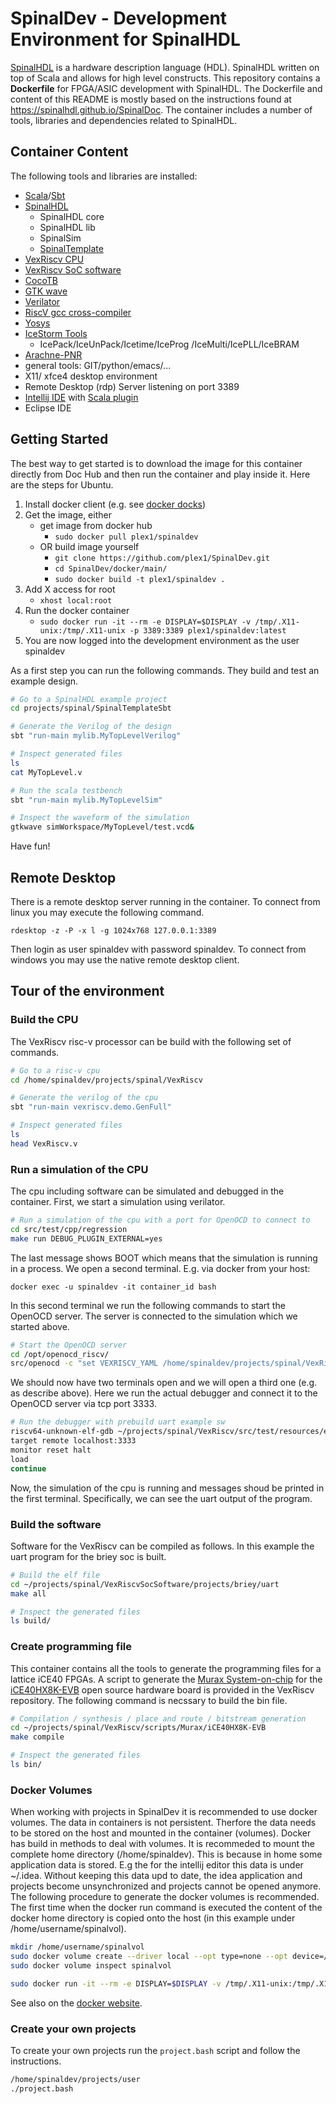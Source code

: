 # SpinalDev - Development Environment for SpinalHDL

[SpinalHDL](https://github.com/SpinalHDL/SpinalHDL) is a hardware description language (HDL). SpinalHDL written on top of Scala and allows for high level constructs. This repository contains a **Dockerfile** for FPGA/ASIC development with SpinalHDL. The Dockerfile and content of this README is mostly based on the instructions found at <https://spinalhdl.github.io/SpinalDoc>. The container includes a number of tools, libraries and dependencies related to SpinalHDL.


## Container Content

The following tools and libraries are installed:

- [Scala](https://www.scala-lang.org/)/[Sbt](https://www.scala-sbt.org/)
- [SpinalHDL](https://github.com/SpinalHDL/SpinalHDL)
    - SpinalHDL core
    - SpinalHDL lib
    - SpinalSim
    - [SpinalTemplate](https://github.com/SpinalHDL/SpinalTemplateSbt)
- [VexRiscv CPU](https://github.com/SpinalHDL/VexRiscv)
- [VexRiscv SoC software](https://github.com/SpinalHDL/VexRiscvSocSoftware)
- [CocoTB](https://github.com/potentialventures/cocotb)
- [GTK wave](http://gtkwave.sourceforge.net/)
- [Verilator](https://www.veripool.org/wiki/verilator)
- [RiscV gcc cross-compiler](https://github.com/riscv/riscv-gnu-toolchain)
- [Yosys](http://www.clifford.at/yosys/)
- [IceStorm Tools](http://www.clifford.at/icestorm/)
    - IcePack/IceUnPack/Icetime/IceProg
      /IceMulti/IcePLL/IceBRAM
- [Arachne-PNR](https://github.com/cseed/arachne-pnr)
- general tools: GIT/python/emacs/...
- X11/ xfce4 desktop environment
- Remote Desktop (rdp) Server listening on port 3389
- [Intellij IDE](https://www.jetbrains.com/idea/) with [Scala plugin](https://plugins.jetbrains.com/plugin/1347-scala)
- Eclipse IDE


## Getting Started

The best way to get started is to download the image for this
container directly from Doc Hub and then run the container and play
inside it. Here are the steps for Ubuntu.

   1. Install docker client (e.g. see [docker docks](https://docs.docker.com/engine/installation/linux/docker-ce/ubuntu/#install-docker-ce))
   2. Get the image, either
      * get image from docker hub
        * `sudo docker pull plex1/spinaldev`
      * OR build image yourself
        * `git clone https://github.com/plex1/SpinalDev.git`
        * `cd SpinalDev/docker/main/`
        * `sudo docker build -t plex1/spinaldev .` 
   3. Add X access for root
      * `xhost local:root`
   4. Run the docker container
      * `sudo docker run -it --rm -e DISPLAY=$DISPLAY -v /tmp/.X11-unix:/tmp/.X11-unix -p 3389:3389 plex1/spinaldev:latest`
   5. You are now logged into the development environment as the user spinaldev

As a first step you can run the following commands. They build and test an example design.
```sh
# Go to a SpinalHDL example project
cd projects/spinal/SpinalTemplateSbt

# Generate the Verilog of the design
sbt "run-main mylib.MyTopLevelVerilog"

# Inspect generated files
ls
cat MyTopLevel.v

# Run the scala testbench
sbt "run-main mylib.MyTopLevelSim"

# Inspect the waveform of the simulation
gtkwave simWorkspace/MyTopLevel/test.vcd&

```
Have fun!


## Remote Desktop

There is a remote desktop server running in the container. To connect from linux you may execute the following command.

`rdesktop -z -P -x l -g 1024x768 127.0.0.1:3389`

Then login as user spinaldev with password spinaldev. To connect from windows you may use the native remote desktop client.


## Tour of the environment

### Build the CPU
The VexRiscv risc-v processor can be build with the following set of commands.

```sh
# Go to a risc-v cpu
cd /home/spinaldev/projects/spinal/VexRiscv

# Generate the verilog of the cpu
sbt "run-main vexriscv.demo.GenFull"

# Inspect generated files
ls
head VexRiscv.v
```

### Run a simulation of the CPU
The cpu including software can be simulated and debugged in the container. First, we start a simulation using verilator.

```sh
# Run a simulation of the cpu with a port for OpenOCD to connect to
cd src/test/cpp/regression
make run DEBUG_PLUGIN_EXTERNAL=yes

```

The last message shows BOOT which means that the simulation is running in a process. We open a second terminal. E.g. via docker from your host:
```
docker exec -u spinaldev -it container_id bash
```
In this second terminal we run the following commands to start the OpenOCD server. The server is connected to the simulation which we started above.

```sh
# Start the OpenOCD server
cd /opt/openocd_riscv/
src/openocd -c "set VEXRISCV_YAML /home/spinaldev/projects/spinal/VexRiscv/cpu0.yaml" -f tcl/target/vexriscv_sim.cfg
```

We should now have two terminals open and we will open a third one (e.g. as describe above). Here we run the actual debugger and connect it to the OpenOCD server via tcp port 3333.
```sh
# Run the debugger with prebuild uart example sw
riscv64-unknown-elf-gdb ~/projects/spinal/VexRiscv/src/test/resources/elf/uart.elf
target remote localhost:3333
monitor reset halt
load
continue
```
Now, the simulation of the cpu is running and messages shoud be printed in the first terminal. Specifically, we can see the uart output of the program.

### Build the software
Software for the VexRiscv can be compiled as follows. In this example the uart program for the briey soc is built.
```sh
# Build the elf file
cd ~/projects/spinal/VexRiscvSocSoftware/projects/briey/uart
make all

# Inspect the generated files
ls build/

```

### Create programming file
This container contains all the tools to generate the programming files for a lattice iCE40
FPGAs. A script to generate the [Murax System-on-chip](https://github.com/SpinalHDL/VexRiscv#murax-soc) for the [iCE40HX8K-EVB](https://www.olimex.com/Products/FPGA/iCE40/iCE40HX8K-EVB/open-source-hardware) open source hardware board is provided in the VexRiscv repository. The following command is necssary to build the bin file.
```sh
# Compilation / synthesis / place and route / bitstream generation
cd ~/projects/spinal/VexRiscv/scripts/Murax/iCE40HX8K-EVB
make compile

# Inspect the generated files
ls bin/

```


### Docker Volumes

When working with projects in SpinalDev it is recommended to use docker volumes. The data in containers is not persistent. Therfore the data needs to be stored on the host and mounted in the container (volumes). Docker has build in methods to deal with volumes. It is recommeded to mount the complete home directory (/home/spinaldev). This is because in home some application data is stored. E.g the for the intellij editor this data is under ~/.idea. Without keeping this data upd to date, the idea application and  projects become unsynchronized and projects cannot be opened anymore. The following procedure to generate the docker volumes is recommended. The first time when the docker run command is executed the content of the docker home directory is copied onto the host (in this example under /home/username/spinalvol).

```sh
mkdir /home/username/spinalvol
sudo docker volume create --driver local --opt type=none --opt device=/home/username/spinalvol --opt o=bind spinalvol
sudo docker volume inspect spinalvol

sudo docker run -it --rm -e DISPLAY=$DISPLAY -v /tmp/.X11-unix:/tmp/.X11-unix -v spinalvol:/home/spinaldev -p 3389:3389 plex1/spinaldev:latest
```

See also on the [docker website](https://docs.docker.com/engine/admin/volumes/volumes/).


### Create your own projects

To create your own projects run the `project.bash` script and follow the instructions.

```sh
/home/spinaldev/projects/user
./project.bash
```